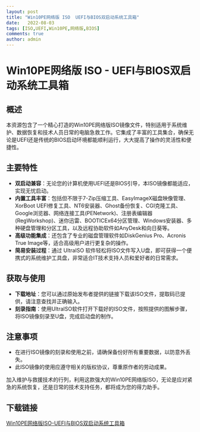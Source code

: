 ```yaml
---
layout: post
title: "Win10PE网络版 ISO  UEFI与BIOS双启动系统工具箱"
date:   2022-08-03
tags: [ISO,UEFI,Win10PE,网络版,BIOS]
comments: true
author: admin
---
```

# Win10PE网络版 ISO - UEFI与BIOS双启动系统工具箱

## 概述

本资源包含了一个精心打造的Win10PE网络版ISO镜像文件，特别适用于系统维护、数据恢复和技术人员日常的电脑急救工作。它集成了丰富的工具集合，确保无论是UEFI还是传统的BIOS启动环境都能顺利运行，大大提高了操作的灵活性和便捷性。

## 主要特性

- **双启动兼容**：无论您的计算机使用UEFI还是BIOS引导，本ISO镜像都能适应，实现无忧启动。
- **内置工具丰富**：包括但不限于7-Zip压缩工具、EasyImageX磁盘映像管理、XorBoot UEFI修复工具、NT6安装器、Ghost备份恢复、CGI克隆工具、Google浏览器、网络连接工具(PENetwork)、注册表编辑器(RegWorkshop)、迷你迅雷、BOOTICEx64分区管理、Windows安装器、多种硬盘管理和分区工具，以及远程协助软件如AnyDesk和向日葵等。
- **高级功能集成**：还包含了专业的磁盘管理软件如DiskGenius Pro、Acronis True Image等，适合高级用户进行更复杂的操作。
- **简易安装过程**：通过 UltraISO 软件轻松将ISO文件写入U盘，即可获得一个便携式的系统维护工具盘，非常适合IT技术支持人员和爱好者的日常需求。

## 获取与使用

- **下载地址**：您可以通过原始发布者提供的链接下载该ISO文件，提取码已提供，请注意查找并正确输入。
- **刻录指南**：使用UltraISO软件打开下载好的ISO文件，按照提供的图解步骤，将ISO镜像刻录至U盘，完成启动盘的制作。

## 注意事项

- 在进行ISO镜像的刻录和使用之前，请确保备份好所有重要数据，以防意外丢失。
- 此ISO镜像的使用应遵守相关的版权协议，尊重原作者的劳动成果。

加入维护与救援技术的行列，利用这款强大的Win10PE网络版ISO，无论是应对紧急的系统恢复，还是日常的技术支持任务，都将成为您的得力助手。

## 下载链接

[Win10PE网络版ISO-UEFI与BIOS双启动系统工具箱](https://pan.quark.cn/s/54a84b3a7173)